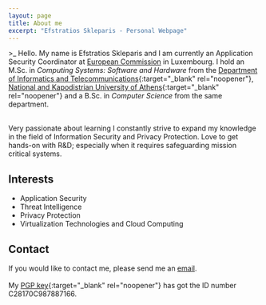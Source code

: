 ```yaml
---
layout: page
title: About me
excerpt: "Efstratios Skleparis - Personal Webpage"
---
```


 \><span class="blink_text">_</span> Hello. My name is Efstratios Skleparis and I am currently an Application Security Coordinator at [European Commission](https://ec.europa.eu/info/index_en) in Luxembourg. I hold an M.Sc. in *Computing Systems: Software and Hardware* from the [Department of Informatics and Telecommunications](http://di.uoa.gr/en){:target="_blank" rel="noopener"}, [National and Kapodistrian University of Athens](http://en.uoa.gr){:target="_blank" rel="noopener"} and a B.Sc. in *Computer Science* from the same department.

 <br/>Very passionate about learning I constantly strive to expand my knowledge in the field of Information Security and Privacy Protection. Love to get hands-on with R&D; especially when it requires safeguarding mission critical systems.

## Interests

* Application Security
* Threat Intelligence 
* Privacy Protection
* Virtualization Technologies and Cloud Computing

## Contact

If you would like to contact me, please send me an [email](mailto:eskleparis@gmail.com).
<br/>
<br/>My [PGP key](/misc/pkey.txt){:target="_blank" rel="noopener"} has got the ID number C28170C987887166. 
